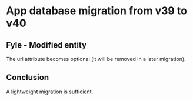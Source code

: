 # App database migration from v39 to v40

## Fyle - Modified entity

The url attribute becomes optional (it will be removed in a later migration).

## Conclusion

A lightweight migration is sufficient.
